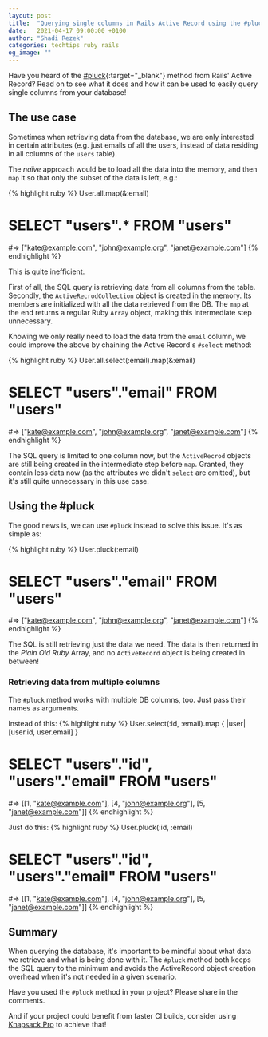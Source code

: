 ```yaml
---
layout: post
title:  "Querying single columns in Rails Active Record using the #pluck method"
date:   2021-04-17 09:00:00 +0100
author: "Shadi Rezek"
categories: techtips ruby rails
og_image: ""
---
```


Have you heard of the [#pluck](https://api.rubyonrails.org/classes/ActiveRecord/Calculations.html#method-i-pluck){:target="_blank"} method from Rails' Active Record? Read on to see what it does and how it can be used to easily query single columns from your database!

## The use case

Sometimes when retrieving data from the database, we are only interested in certain attributes (e.g. just emails of all the users, instead of data residing in all columns of the `users` table).

The _naïve_ approach would be to load all the data into the memory, and then `map` it so that only the subset of the data is left, e.g.:

{% highlight ruby %}
User.all.map(&:email)
# SELECT "users".* FROM "users"

#=> ["kate@example.com", "john@example.org", "janet@example.com"]
{% endhighlight %}

This is quite inefficient.

First of all, the SQL query is retrieving data from all columns from the table.
Secondly, the `ActiveRecrodCollection` object is created in the memory. Its members are initialized with all the data retrieved from the DB. The `map` at the end returns a regular Ruby `Array` object, making this intermediate step unnecessary.

Knowing we only really need to load the data from the `email` column, we could improve the above by chaining the Active Record's `#select` method:

{% highlight ruby %}
User.all.select(:email).map(&:email)
# SELECT "users"."email" FROM "users"

#=> ["kate@example.com", "john@example.org", "janet@example.com"]
{% endhighlight %}

The SQL query is limited to one column now, but the `ActiveRecrod` objects are still being created in the intermediate step before `map`. Granted, they contain less data now (as the attributes we didn't `select` are omitted), but it's still quite unnecessary in this use case.

## Using the #pluck

The good news is, we can use `#pluck` instead to solve this issue. It's as simple as:

{% highlight ruby %}
User.pluck(:email)
# SELECT "users"."email" FROM "users"

#=> ["kate@example.com", "john@example.org", "janet@example.com"]
{% endhighlight %}

The SQL is still retrieving just the data we need. The data is then returned in the _Plain Old Ruby_ Array, and no `ActiveRecord` object is being created in between!

### Retrieving data from multiple columns

The `#pluck` method works with multiple DB columns, too. Just pass their names as arguments.

Instead of this:
{% highlight ruby %}
User.select(:id, :email).map { |user| [user.id, user.email] }
# SELECT "users"."id", "users"."email" FROM "users"

#=> [[1, "kate@example.com"], [4, "john@example.org"], [5, "janet@example.com"]]
{% endhighlight %}

Just do this:
{% highlight ruby %}
User.pluck(:id, :email)
# SELECT "users"."id", "users"."email" FROM "users"

#=> [[1, "kate@example.com"], [4, "john@example.org"], [5, "janet@example.com"]]
{% endhighlight %}

## Summary

When querying the database, it's important to be mindful about what data we retrieve and what is being done with it. The `#pluck` method both keeps the SQL query to the minimum and avoids the ActiveRecord object creation overhead when it's not needed in a given scenario.

Have you used the `#pluck` method in your project? Please share in the comments.

And if your project could benefit from faster CI builds, consider using [Knapsack Pro](https://knapsackpro.com/?utm_source=docs_knapsackpro&utm_medium=blog_post&utm_campaign=querying-single-columns-in-rails-active-record-using-pluck-method) to achieve that!
